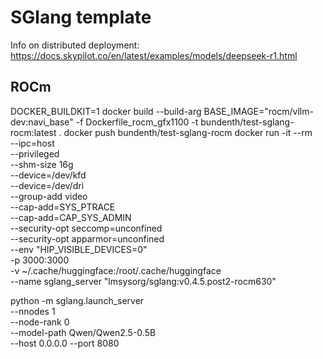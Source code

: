 # SGlang template

Info on distributed deployment: https://docs.skypilot.co/en/latest/examples/models/deepseek-r1.html


## ROCm

DOCKER_BUILDKIT=1 docker build --build-arg BASE_IMAGE="rocm/vllm-dev:navi_base" -f Dockerfile_rocm_gfx1100 -t bundenth/test-sglang-rocm:latest .
docker push bundenth/test-sglang-rocm
docker run -it --rm \
    --ipc=host \
    --privileged \
    --shm-size 16g \
    --device=/dev/kfd \
    --device=/dev/dri \
    --group-add video \
    --cap-add=SYS_PTRACE \
    --cap-add=CAP_SYS_ADMIN \
    --security-opt seccomp=unconfined \
    --security-opt apparmor=unconfined \
    --env "HIP_VISIBLE_DEVICES=0" \
    -p 3000:3000 \
    -v ~/.cache/huggingface:/root/.cache/huggingface \
    --name sglang_server "lmsysorg/sglang:v0.4.5.post2-rocm630" 

python -m sglang.launch_server \
  --nnodes 1 \
  --node-rank 0 \
  --model-path Qwen/Qwen2.5-0.5B \
  --host 0.0.0.0 --port 8080

